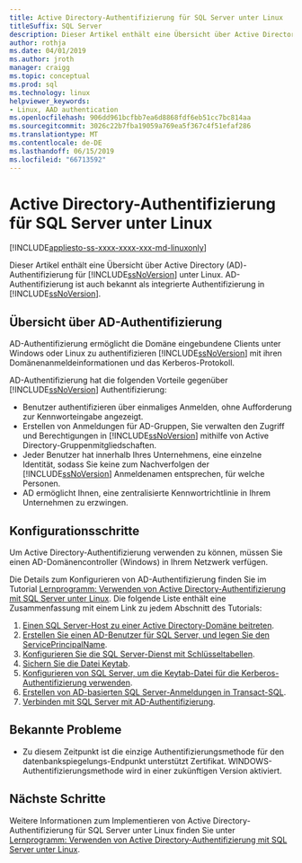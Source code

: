 ```yaml
---
title: Active Directory-Authentifizierung für SQL Server unter Linux
titleSuffix: SQL Server
description: Dieser Artikel enthält eine Übersicht über Active Directory-Authentifizierung für SQL Server unter Linux.
author: rothja
ms.date: 04/01/2019
ms.author: jroth
manager: craigg
ms.topic: conceptual
ms.prod: sql
ms.technology: linux
helpviewer_keywords:
- Linux, AAD authentication
ms.openlocfilehash: 906dd961bcfbb7ea6d8868fdf6eb51cc7bc814aa
ms.sourcegitcommit: 3026c22b7fba19059a769ea5f367c4f51efaf286
ms.translationtype: MT
ms.contentlocale: de-DE
ms.lasthandoff: 06/15/2019
ms.locfileid: "66713592"
---
```

# <a name="active-directory-authentication-for-sql-server-on-linux"></a>Active Directory-Authentifizierung für SQL Server unter Linux

[!INCLUDE[appliesto-ss-xxxx-xxxx-xxx-md-linuxonly](../includes/appliesto-ss-xxxx-xxxx-xxx-md-linuxonly.md)]

Dieser Artikel enthält eine Übersicht über Active Directory (AD)-Authentifizierung für [!INCLUDE[ssNoVersion](../includes/ssnoversion-md.md)] unter Linux. AD-Authentifizierung ist auch bekannt als integrierte Authentifizierung in [!INCLUDE[ssNoVersion](../includes/ssnoversion-md.md)]. 

## <a name="ad-authentication-overview"></a>Übersicht über AD-Authentifizierung

AD-Authentifizierung ermöglicht die Domäne eingebundene Clients unter Windows oder Linux zu authentifizieren [!INCLUDE[ssNoVersion](../includes/ssnoversion-md.md)] mit ihren Domänenanmeldeinformationen und das Kerberos-Protokoll.

AD-Authentifizierung hat die folgenden Vorteile gegenüber [!INCLUDE[ssNoVersion](../includes/ssnoversion-md.md)] Authentifizierung:

- Benutzer authentifizieren über einmaliges Anmelden, ohne Aufforderung zur Kennworteingabe angezeigt.   
- Erstellen von Anmeldungen für AD-Gruppen, Sie verwalten den Zugriff und Berechtigungen in [!INCLUDE[ssNoVersion](../includes/ssnoversion-md.md)] mithilfe von Active Directory-Gruppenmitgliedschaften.  
- Jeder Benutzer hat innerhalb Ihres Unternehmens, eine einzelne Identität, sodass Sie keine zum Nachverfolgen der [!INCLUDE[ssNoVersion](../includes/ssnoversion-md.md)] Anmeldenamen entsprechen, für welche Personen.   
- AD ermöglicht Ihnen, eine zentralisierte Kennwortrichtlinie in Ihrem Unternehmen zu erzwingen.   

## <a name="configuration-steps"></a>Konfigurationsschritte

Um Active Directory-Authentifizierung verwenden zu können, müssen Sie einen AD-Domänencontroller (Windows) in Ihrem Netzwerk verfügen.

Die Details zum Konfigurieren von AD-Authentifizierung finden Sie im Tutorial [Lernprogramm: Verwenden von Active Directory-Authentifizierung mit SQL Server unter Linux](sql-server-linux-active-directory-authentication.md). Die folgende Liste enthält eine Zusammenfassung mit einem Link zu jedem Abschnitt des Tutorials:

1. [Einen SQL Server-Host zu einer Active Directory-Domäne beitreten](sql-server-linux-active-directory-join-domain.md).
1. [Erstellen Sie einen AD-Benutzer für SQL Server, und legen Sie den ServicePrincipalName](sql-server-linux-active-directory-authentication.md#createuser).
1. [Konfigurieren Sie die SQL Server-Dienst mit Schlüsseltabellen](sql-server-linux-active-directory-authentication.md#configurekeytab).
1. [Sichern Sie die Datei Keytab](sql-server-linux-active-directory-authentication.md#securekeytab).
1. [Konfigurieren von SQL Server, um die Keytab-Datei für die Kerberos-Authentifizierung verwenden](sql-server-linux-active-directory-authentication.md#keytabkerberos).
1. [Erstellen von AD-basierten SQL Server-Anmeldungen in Transact-SQL](sql-server-linux-active-directory-authentication.md#createsqllogins).
1. [Verbinden mit SQL Server mit AD-Authentifizierung](sql-server-linux-active-directory-authentication.md#connect).

## <a name="known-issues"></a>Bekannte Probleme

- Zu diesem Zeitpunkt ist die einzige Authentifizierungsmethode für den datenbankspiegelungs-Endpunkt unterstützt Zertifikat. WINDOWS-Authentifizierungsmethode wird in einer zukünftigen Version aktiviert.

## <a name="next-steps"></a>Nächste Schritte

Weitere Informationen zum Implementieren von Active Directory-Authentifizierung für SQL Server unter Linux finden Sie unter [Lernprogramm: Verwenden von Active Directory-Authentifizierung mit SQL Server unter Linux](sql-server-linux-active-directory-authentication.md).

